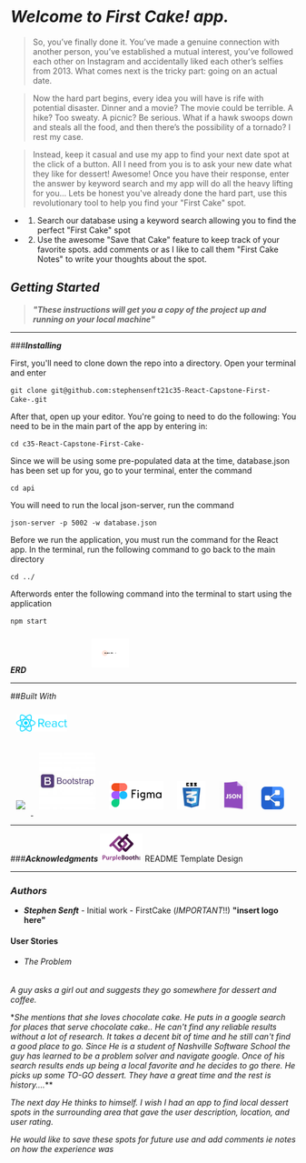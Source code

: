 # **_Welcome to First Cake! app._**

> So, you’ve finally done it. You’ve made a genuine connection with another person, you’ve established a mutual interest, you’ve followed each other on Instagram and accidentally liked each other’s selfies from 2013. What comes next is the tricky part: going on an actual date.

> Now the hard part begins, every idea you will have is rife with potential disaster. Dinner and a movie? The movie could be terrible. A hike? Too sweaty. A picnic? Be serious. What if a hawk swoops down and steals all the food, and then there’s the possibility of a tornado? I rest my case.

> Instead, keep it casual and use my app to find your next date spot at the click of a button. All I need from you is to ask your new date what they like for dessert! Awesome! Once you have their response, enter the answer by keyword search and my app will do all the heavy lifting for you... Lets be honest you've already done the hard part, use this revolutionary tool to help you find your "First Cake" spot.

- 1.  Search our database using a keyword search allowing you to find the perfect "First Cake" spot
- 2.  Use the awesome "Save that Cake" feature to keep track of your favorite spots. add comments or as I like to call them "First Cake Notes" to write your thoughts about the spot.

## **_Getting Started_**

> **_"These instructions will get you a copy of the project up and running on your local machine"_**

---

###**_Installing_**

First, you'll need to clone down the repo into a directory. Open your terminal and enter

```
git clone git@github.com:stephensenft21c35-React-Capstone-First-Cake-.git
```

After that, open up your editor. You're going to need to do the following: You need to be in the main part of the app by entering in:

```
cd c35-React-Capstone-First-Cake-
```

Since we will be using some pre-populated data at the time, database.json has been set up for you, go to your terminal, enter the command

```
cd api
```

You will need to run the local json-server, run the command

```
json-server -p 5002 -w database.json
```

Before we run the application, you must run the command for the React app. In the terminal, run the following command to go back to the main directory

```
cd ../
```

Afterwords enter the following command into the terminal to start using the application

```
npm start
```

**_ERD_**
[<img src="./img/clickME-gif-README.md.png" style="padding:10px; margin-left:20%;" height="50">](C:/Users/Stephen/Downloads/Untitled.pdf)

---

##_*Built With*_

[<img src="./img/react-library-logo-README.png" style="padding:10px" height="30">](https://reactjs.org/)

[<img src="../c-35-REACT-Capstone/img/reactstrap-logo-README.md.png" style="padding: 10px;" height="50"> ](https://www.npmjs.com/package/reactstrap)
[<img src="./img/bootstrap-logo-README.jpg" height="100" style="padding:10px">](https://getbootstrap.com/)
[<img src="./img/figma-logo-README.png" height="50" style="padding:10px">](https://www.figma.com)
[<img src="./img/css3-logo-README.svg" height="50" style="padding:10px">](https://www.w3schools.com/html/html_css.asp)
[<img src="./img/json-logo-ReadME..jpg" height="50"  style="padding:10px;" >](https://www.json.org)
[<img src="./img/dbDiagram-logos-README.md.jpg" style="padding:10px" height="40">](https://dbdiagram.io/home)
[]()

---

###**_Acknowledgments_**
[<img src="./img/purpleBooth-logo-README.md.png" height="50">](https://gist.github.com/PurpleBooth/109311bb0361f32d87a2) README Template Design

---

### **_Authors_**

- **_Stephen Senft_** - Initial work - FirstCake (_IMPORTANT_!!) **"insert logo here"**

#### User Stories

- ###### The Problem

_*A guy asks a girl out and suggests they go somewhere for dessert and coffee.*_

\*_She mentions that she loves chocolate cake.
He puts in a google search for places that serve chocolate cake.. He can't find any reliable results without a lot of research. It takes a decent bit of time and he still can't find a good place to go. Since He is a student of Nashville Software School the guy has learned to be a problem solver and navigate google. Once of his search results ends up being a local favorite and he decides to go there. He picks up some TO-GO dessert. They have a great time and the rest is history...._\*\*

_*The next day He thinks to himself. I wish I had an app to find local dessert spots in the surrounding area that gave the user description, location, and user rating.*_

_*He would like to save these spots for future use and add comments ie notes on how the experience was*_
